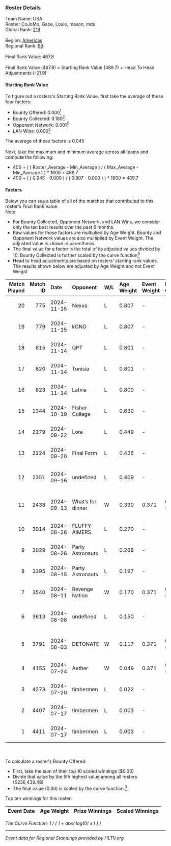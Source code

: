 ### Roster Details<br />
Team Name: USA<br />
Roster: CoJoMo, Gabe, Louie, mason, mds<br />
Global Rank: [216](../../standings_global_2025_01_13.md)<br />
<br />
Region: [Americas]( ../../standings_americas_2025_01_13.md)<br />
Regional Rank: [69]( ../../standings_americas_2025_01_13.md)<br />
<br />
Final Rank Value:  467.8<br />
<br />
Final Rank Value (467.8) = Starting Rank Value (489.7) + Head To Head Adjustments (-21.9)<br />

#### Starting Rank Value<br />
To figure out a rosters's Starting Rank Value, first take the average of these four factors:<br />
- Bounty Offered: 0.000[<sup>1</sup>](#table2)
- Bounty Collected: 0.180[<sup>2</sup>](#table1)
- Opponent Network: 0.001[<sup>2</sup>](#table1)
- LAN Wins: 0.000[<sup>2</sup>](#table1)

The average of these factors is 0.045<br />
<br />
Next, take the maximum and minimum average across all teams and compute the following:<br />
- 400 + ( ( Roster_Average - Min_Average ) / ( Max_Average - Min_Average ) ) * 1600 = 489.7
- 400 + ( ( 0.045 - 0.000 ) / ( 0.807 - 0.000 ) ) * 1600 = 489.7


#### Factors<br />
Below you can see a table of all of the matches that contributed to this roster's Final Rank Value.<br />
Note:<br />

- For Bounty Collected, Opponent Network, and LAN Wins, we consider only the ten best results over the past 6 months.
- Raw values for those factors are multiplied by Age Weight. Bounty and Opponent Network values are also multiplied by Event Weight. The adjusted value is shown in parenthesis.
- The final value for a factor is the total of its adjusted values divided by 10. Bounty Collected is further scaled by the curve function[<sup>3</sup>](#curveFunction)
- Head to head adjustments are based on rosters' starting rank values. The results shown below are adjusted by Age Weight and not Event Weight
<span id="table1"></span><br />


| Match Played | Match ID | Date       | Opponent          | W/L | Age Weight | Event Weight | Bounty Collected | Opponent Network | LAN Wins  | H2H Adj. | Roster                                    |
| -: | -: | :- | :- | :- | :- | :- | :- | :- | :- | -: | :- |
|           20 |      775 | 2024-11-15 | Nexus             | L   | 0.807      | -            | -                | -                | -         |    -0.27 | CoJoMo, Gabe, Louie, mason, mds           |
|           19 |      779 | 2024-11-15 | kONO              | L   | 0.807      | -            | -                | -                | -         |    -1.93 | CoJoMo, Gabe, Louie, mason, mds           |
|           18 |      815 | 2024-11-14 | QPT               | L   | 0.801      | -            | -                | -                | -         |    -0.43 | CoJoMo, Gabe, Louie, mason, mds           |
|           17 |      820 | 2024-11-14 | Tunisia           | L   | 0.801      | -            | -                | -                | -         |    -4.95 | CoJoMo, Gabe, Louie, mason, mds           |
|           16 |      823 | 2024-11-14 | Latvia            | L   | 0.800      | -            | -                | -                | -         |    -5.60 | CoJoMo, Gabe, Louie, mason, mds           |
|           15 |     1344 | 2024-10-19 | Fisher College    | L   | 0.630      | -            | -                | -                | -         |    -1.92 | CoJoMo, Gabe, mds, Outback, REKMEISTER    |
|           14 |     2179 | 2024-09-22 | Lore              | L   | 0.449      | -            | -                | -                | -         |    -6.84 | CoJoMo, Gabe, mds, shutout, YuZ           |
|           13 |     2224 | 2024-09-20 | Final Form        | L   | 0.436      | -            | -                | -                | -         |    -4.63 | CoJoMo, Gabe, mds, shutout, YuZ           |
|           12 |     2351 | 2024-09-16 | undefined         | L   | 0.409      | -            | -                | -                | -         |    -3.24 | CoJoMo, CooperTrooper, Gabe, mds, shutout |
|           11 |     2438 | 2024-09-13 | What’s for dinner | W   | 0.390      | 0.371        | 0.000 (0.000)    | 0.000 (0.000)    | 0 (0.000) |     4.55 | CoJoMo, CooperTrooper, Gabe, mds, shutout |
|           10 |     3014 | 2024-08-26 | FLUFFY AIMERS     | L   | 0.270      | -            | -                | -                | -         |    -0.72 | CoJoMo, Gabe, Louie, mds, shutout         |
|            9 |     3029 | 2024-08-26 | Party Astronauts  | L   | 0.268      | -            | -                | -                | -         |    -0.72 | CoJoMo, Gabe, Louie, mds, shutout         |
|            8 |     3395 | 2024-08-15 | Party Astronauts  | L   | 0.197      | -            | -                | -                | -         |    -0.55 | CoJoMo, Gabe, Louie, mds, shutout         |
|            7 |     3540 | 2024-08-11 | Revenge Nation    | W   | 0.170      | 0.371        | 0.004 (0.000)    | 0.149 (0.009)    | 0 (0.000) |     4.07 | CoJoMo, Gabe, Louie, mds, shutout         |
|            6 |     3613 | 2024-08-08 | undefined         | L   | 0.150      | -            | -                | -                | -         |    -1.22 | CoJoMo, CooperTrooper, Gabe, mds, shutout |
|            5 |     3791 | 2024-08-03 | DETONATE          | W   | 0.117      | 0.371        | 0.000 (0.000)    | 0.036 (0.002)    | 0 (0.000) |     1.83 | CoJoMo, CooperTrooper, Gabe, mds, shutout |
|            4 |     4155 | 2024-07-24 | Aether            | W   | 0.049      | 0.371        | 0.000 (0.000)    | 0.064 (0.001)    | 0 (0.000) |     0.78 | CoJoMo, Gabe, mds, nooz, shutout          |
|            3 |     4273 | 2024-07-20 | timbermen         | L   | 0.022      | -            | -                | -                | -         |    -0.07 | CoJoMo, Gabe, mds, nooz, shutout          |
|            2 |     4407 | 2024-07-17 | timbermen         | L   | 0.003      | -            | -                | -                | -         |    -0.01 | CoJoMo, Gabe, mds, shutout, xaler         |
|            1 |     4411 | 2024-07-17 | timbermen         | L   | 0.003      | -            | -                | -                | -         |    -0.01 | CoJoMo, Gabe, mds, shutout, xaler         |

<br />
<span id="table2"></span><br />
To calculate a roster's Bounty Offered:<br />

- First, take the sum of their top 10 scaled winnings ($0.00)
- Divide that value by the 5th highest value among all rosters ($236,439.49)
- The final value (0.00) is scaled by the curve function.[<sup>3</sup>](#curveFunction)

Top ten winnings for this roster:<br />

| Event Date | Age Weight | Prize Winnings | Scaled Winnings |
| :- | -: | :- | :- |


<span id="curveFunction"></span>_The Curve Function: 1 / ( 1 + abs( log10( x ) ) )_<br />

---
_Event data for Regional Standings provided by HLTV.org_<br />
